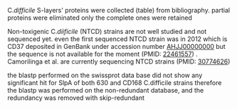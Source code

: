C.*difficile* S-layers' proteins were collected (table) from bibliography. partial proteins were eliminated only the complete ones were retained

Non-toxigenic C.*diificile* (NTCD) strains are not well studied and not sequenced yet. even the first sequenced NTCD strain was in 2012 which is CD37  deposited in GenBank under accession number [AHJJ00000000](https://www.ncbi.nlm.nih.gov/nuccore/AHJJ00000000) but the sequence is not available for the moment (PMID: [22461557](https://www.ncbi.nlm.nih.gov/pubmed/22461557/)) . Camorilinga et al. are currently sequencing NTCD strains (PMID: [30774626](https://www.ncbi.nlm.nih.gov/pubmed/30774626/))

the blastp performed on the swissprot data base did not show any significant hit for SlpA of both 630 and CD168 C.difficile strains therefore the blastp was performed on the non-redundant database, and the redundancy was removed with skip-redundant
